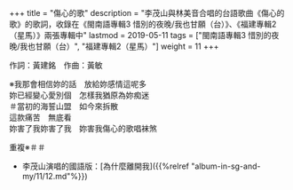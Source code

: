 +++
title = "傷心的歌"
description = "李茂山與林美音合唱的台語歌曲《傷心的歌》的歌詞，收錄在《閩南語專輯3 惜別的夜晚/我也甘願（台）》、《福建專輯2（星馬）》兩張專輯中"
lastmod = 2019-05-11
tags = ["閩南語專輯3 惜別的夜晚/我也甘願（台）",  "福建專輯2（星馬）"]
weight = 11
+++

作詞：黃建銘　作曲：黃敏

※我那會相信妳的話　放給妳感情這呢多  
妳已經變心愛別個　怎樣我猶原為妳痴迷  
＃當初的海誓山盟　如今來拆散  
這款痛苦　無底看  
妳害了我妳害了我　妳害我傷心的歌唱袜煞  

重複※＃＃

* 李茂山演唱的國語版：[為什麼離開我]({{%relref "album-in-sg-and-my/11/12.md"%}}) 